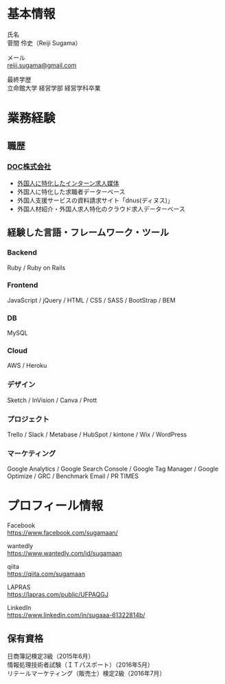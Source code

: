 # 基本情報
氏名  
菅間 伶史（Reiji Sugama）  

メール  
reiji.sugama@gmail.com  

最終学歴  
立命館大学 経営学部 経営学科卒業  

# 業務経験
## 職歴
### [DOC株式会社](https://www.doc-inc.com/)  
- [外国人に特化したインターン求人媒体](https://github.com/reiji11011/resume/blob/main/doc-intern.md)
- 外国人に特化した求職者データーベース
- 外国人支援サービスの資料請求サイト「dnus(ディヌス)」
- 外国人材紹介・外国人求人特化のクラウド求人データーベース

## 経験した言語・フレームワーク・ツール
### Backend
Ruby / Ruby on Rails

### Frontend
JavaScript / jQuery / HTML / CSS / SASS / BootStrap / BEM

### DB
MySQL

### Cloud
AWS / Heroku

### デザイン
Sketch / InVision / Canva / Prott

### プロジェクト
Trello / Slack / Metabase / HubSpot / kintone / Wix / WordPress

### マーケティング
Google Analytics / Google Search Console / Google Tag Manager / Google Optimize / GRC / Benchmark Email / PR TIMES

# プロフィール情報
Facebook  
https://www.facebook.com/sugamaan/  

wantedly  
https://www.wantedly.com/id/sugamaan  

qiita  
https://qiita.com/sugamaan  

LAPRAS  
https://lapras.com/public/UFPAQGJ  

LinkedIn  
https://www.linkedin.com/in/sugaaa-61322814b/  

## 保有資格
日商簿記検定3級（2015年6月）  
情報処理技術者試験（ＩＴパスポート）（2016年5月）  
リテールマーケティング（販売士）検定2級（2016年7月）  
